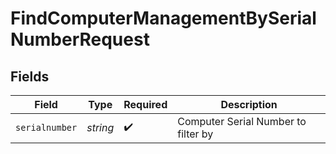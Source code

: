 # FindComputerManagementBySerialNumberRequest


## Fields

| Field                               | Type                                | Required                            | Description                         |
| ----------------------------------- | ----------------------------------- | ----------------------------------- | ----------------------------------- |
| `serialnumber`                      | *string*                            | :heavy_check_mark:                  | Computer Serial Number to filter by |